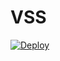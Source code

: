 # VSS

[![Deploy](https://www.herokucdn.com/deploy/button.png)](https://dashboard.heroku.com/new?template=https://github.com/nicerc777/VMESSheroku)
